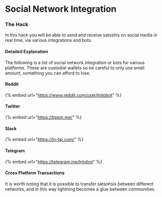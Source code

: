 # Social Network Integration

### The Hack

In this hack you will be able to send and receive satoshis on social media in real time, via various integrations and bots.

#### Detailed Explanation 

The following is a list of social network integration or bots for various platforms.  These are custodial wallets so be careful to only use small amount, something you can afford to lose.

#### Reddit

{% embed url="https://www.reddit.com/user/lntipbot" %}

#### Twitter

{% embed url="https://tippin.me/" %}

#### Slack

{% embed url="https://ln-tip.com/" %}

#### Telegram

{% embed url="https://telegram.me/lntxbot" %}

#### Cross Platform Transactions

It is worth noting that it is possible to transfer satsohsis between different networks, and in this way lightning becomes a glue between communities.

